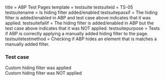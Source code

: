 title = ABP Test Pages
template = testsuite
testsuiteid = TS-05
testsuitename = Is hiding filter added/enabled
testsuitepassif = The hiding filter is added/enabled in ABP and test case above indicates that it was applied.
testsuitefailif = The hiding filter is added/enabled in ABP but the test case above indicates that it was NOT applied.
testsuitepurpose = Tests if ABP is correctly applying a manually added hiding filter to the page.
testsuitetestmethod = Checking if ABP hides an element that is matches a manually added filter.

<h3>Test case</h3>
<div class="abp-testsuite-testcase">
<div class="abp-testsuite-testcase-inner">
  <div class="abp-testsuite-pass">
    Custom hiding filter was applied
  </div>
  <div class="abp-testsuite-fail abp-test-hiding-filter">
    Custom hiding filter was NOT applied
  </div>
</div>
</div>